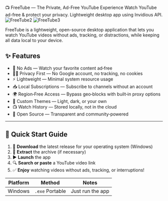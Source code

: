 📺 FreeTube — The Private, Ad-Free YouTube Experience
Watch YouTube ad-free & protect your privacy. Lightweight desktop app using Invidious API.
![FreeTube2](https://github.com/user-attachments/assets/6ebd18e2-ab94-4fed-a4a0-f06e9b1106a9)
![FreeTube3](https://github.com/user-attachments/assets/8bf45dea-534a-4629-b352-37a0de8ba424)





FreeTube is a lightweight, open-source desktop application that lets you watch YouTube videos without ads, tracking, or distractions, while keeping all data local to your device.


## ✨ Features

- 🚫 No Ads — Watch your favorite content ad‑free  
- 🕵️‍♂️ Privacy First — No Google account, no tracking, no cookies  
- ⚡ Lightweight — Minimal system resource usage  
- 📥 Local Subscriptions — Subscribe to channels without an account  
- 🌍 Region‑Free Access — Bypass geo‑blocks with built‑in proxy options  
- 🎨 Custom Themes — Light, dark, or your own  
- 📺 Watch History — Stored locally, not in the cloud  
- 🔧 Open Source — Transparent and community‑powered  

---

## 🚀 Quick Start Guide

1. 🔽 **Download** the latest release for your operating system (Windows)  
2. 📂 **Extract** the archive (if necessary)  
3. ▶️ **Launch** the app  
4. 🔍 **Search or paste** a YouTube video link  
5. ✅ **Enjoy** watching videos without ads, tracking, or interruptions!  

| Platform | Method                | Notes                         |
| -------- | --------------------- | ----------------------------- |
| Windows  | `.exe` Portable       | Just run the app              |


